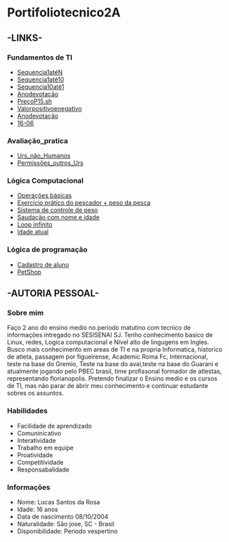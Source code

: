 # Portifoliotecnico2A
## -LINKS-
### Fundamentos de TI
- [Sequencia1atéN](FundamentosTi/exemplos/Sequencia1atéN.sh)
- [Sequencia1até10](FundamentosTi/exemplos/Sequencia1até10.sh)
- [Sequencia10até1](FundamentosTi/exemplos/Sequencia10até1.sh)
- [Anodevotação](FundamentosTi/exemplos/Anodevotação.sh)
- [PreçoP15.sh](FundamentosTi/exemplos/PreçoP15.sh)
- [Valorpositivoenegativo](FundamentosTi/exemplos/Valorpositivoenegativo.sh)
- [Anodevotação](FundamentosTi/exemplos/Anodevotação.sh)
- [16-06](FundamentosTi/exemplos/Atvs16-06)

### Avaliação_pratica 
- [Urs_não_Humanos](FundamentosTi/avaliacao_pratica/Urs_não_Humanos)
- [Permissões_outros_Urs](FundamentosTi/avaliacao_pratica/Permissões_outros_Urs)

### Lógica Computacional 
- [Operações básicas](LogicaComputacional/MARÇO5)
- [Exercício prático do pescador + peso da pesca](LogicaComputacional/MARÇO12)
- [Sistema de controle de peso](LogicaComputacional/MARÇO26)
- [Saudação com nome e idade](LogicaComputacional/ABRIL9)
- [Loop infinito](LogicaComputacional/ABRIL23)
- [Idade atual](LogicaComputacional/JUNHO11)

### Lógica de programação 
- [Cadastro de aluno](logicaprogramaçao/CadastroAluno)
- [PetShop]()

## -AUTORIA PESSOAL- 
### Sobre mim 
Faço 2 ano do ensino medio no periodo matutino com tecnico de informações intregado no SESISENAI SJ. Tenho conhecimento basico de Linux, redes, Logica computacional e Nivel alto de lingugens em Ingles. Busco mais conhecimento em areas de TI e na propria Informatica, historico de atleta, passagem por figueirense, Academic Roma Fc, Internacional, teste na base do Gremio, Teste na base do avai,teste na base do Guarani e atualmente jogando pelo PBEC brasil, time profissonal formador de atlestas, representando florianopolis. Pretendo finalizar o Ensino medio e os cursos de TI, mas não parar de abrir meu conhecimento e continuar estudante sobres os assuntos. 
### Habilidades
* Facilidade de aprendizado 
* Comuninicativo 
* Interatividade 
* Trabalho em equipe 
* Proatividade 
* Competitividade 
* Responsabalidade 

### Informações 
- Nome: Lucas Santos da Rosa 
- Idade: 16 anos 
- Data de nascimento 08/10/2004 
- Naturalidade: São jose, SC - Brasil 
- Disponibilidade: Periodo vespertino 

